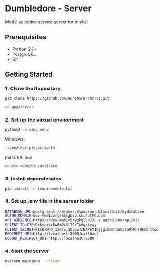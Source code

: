 
# Dumbledore - Server

Model selection service server for mlpl.ai

## Prerequisites

- Python 3.8+
- PostgreSQL
- Git

## Getting Started

### 1. Clone the Repository

```bash
git clone https://github.com/aunshx/archx-ai.git

cd app/server
```

### 2. Set up the virtual environment

```bash
python3 -m venv venv
```

Windows:

```bash
.\venv\Scripts\activate
```

macOS/Linux

```bash
source venv/bin/activate
```

### 3. Install dependencies

```bash
pip install -r requirements.txt
```

### 4. Set up .env file in the server folder

```bash
DATABASE_URL=postgresql://myuser:mypassword@localhost/mydatabase
AUTH0_DOMAIN=dev-mw81v5ryzhqlgb73.us.auth0.com
API_AUDIENCE=https://dev-mw81v5ryzhqlgb73.us.auth0.com/api/v2/
CLIENT_ID=C76sDcksezix8w6m2cSfI9iTwVgriewy
CLIENT_SECRET=RtsNkW-Q_IZRfwjaQoxwTzNAPAY1MjjgiOwVdpWboYaMfPnrHCOKrDozZkxRM9Ek
REDIRECT_URI=http://localhost:8000/callback
LOGOUT_REDIRECT_URI=http://localhost:8000
```

### 4. Start the server

```bash
uvicorn main:app --reload
```

